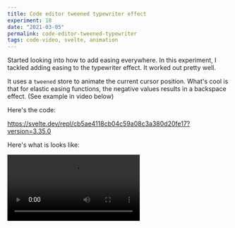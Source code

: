 ```yaml
---
title: Code editor tweened typewriter effect
experiment: 18
date: "2021-03-05"
permalink: code-editor-tweened-typewriter
tags: code-video, svelte, animation
---
```


Started looking into how to add easing everywhere. In this experiment, I tackled adding easing to the typewriter effect. It worked out pretty well.

It uses a `tweened` store to animate the current cursor position. What's cool is that for elastic easing functions, the negative values results in a backspace effect. (See example in video below)

Here's the code:

https://svelte.dev/repl/cb5ae4118cb04c59a08c3a380d20fe17?version=3.35.0

Here's what is looks like:

<video controls src="https://res.cloudinary.com/dzwnkx0mk/video/upload/v1614923419/1000experiments.dev/typewriter-easing_wen62z.mp4"/>
